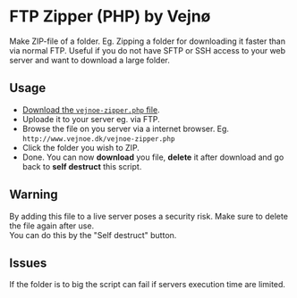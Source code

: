 # FTP Zipper (PHP) by Vejnø
Make ZIP-file of a folder. Eg. Zipping a folder for downloading it faster than via normal FTP. 
Useful if you do not have SFTP or SSH access to your web server and want to download a large folder.

## Usage
- [Download the `vejnoe-zipper.php` file](https://github.com/vejnoe/vejnoe-zipper/archive/master.zip).
- Uploade it to your server eg. via FTP.
- Browse the file on you server via a internet browser. Eg. `http://www.vejnoe.dk/vejnoe-zipper.php`
- Click the folder you wish to ZIP.
- Done. You can now **download** you file, **delete** it after download and go back to **self destruct** this script.

## Warning
By adding this file to a live server poses a security risk. Make sure to delete the file again after use.  
You can do this by the "Self destruct" button.

## Issues
If the folder is to big the script can fail if servers execution time are limited.
